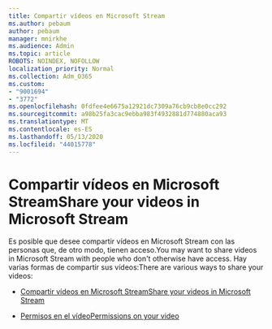 ```yaml
---
title: Compartir vídeos en Microsoft Stream
ms.author: pebaum
author: pebaum
manager: mnirkhe
ms.audience: Admin
ms.topic: article
ROBOTS: NOINDEX, NOFOLLOW
localization_priority: Normal
ms.collection: Adm_O365
ms.custom:
- "9001694"
- "3772"
ms.openlocfilehash: 0fdfee4e6675a12921dc7309a76cb9cb8e0cc292
ms.sourcegitcommit: a98b25fa3cac9ebba983f4932881d774880aca93
ms.translationtype: MT
ms.contentlocale: es-ES
ms.lasthandoff: 05/13/2020
ms.locfileid: "44015778"
---
```

# <a name="share-your-videos-in-microsoft-stream"></a><span data-ttu-id="d170b-102">Compartir vídeos en Microsoft Stream</span><span class="sxs-lookup"><span data-stu-id="d170b-102">Share your videos in Microsoft Stream</span></span>

<span data-ttu-id="d170b-103">Es posible que desee compartir vídeos en Microsoft Stream con las personas que, de otro modo, tienen acceso.</span><span class="sxs-lookup"><span data-stu-id="d170b-103">You may want to share videos in Microsoft Stream with people who don't otherwise have access.</span></span> <span data-ttu-id="d170b-104">Hay varias formas de compartir sus vídeos:</span><span class="sxs-lookup"><span data-stu-id="d170b-104">There are various ways to share your videos:</span></span>

- [<span data-ttu-id="d170b-105">Compartir vídeos en Microsoft Stream</span><span class="sxs-lookup"><span data-stu-id="d170b-105">Share your videos in Microsoft Stream</span></span>](https://docs.microsoft.com/stream/portal-share-video)

- [<span data-ttu-id="d170b-106">Permisos en el vídeo</span><span class="sxs-lookup"><span data-stu-id="d170b-106">Permissions on your video</span></span>](https://docs.microsoft.com/stream/portal-share-video#permissions-on-your-video)
